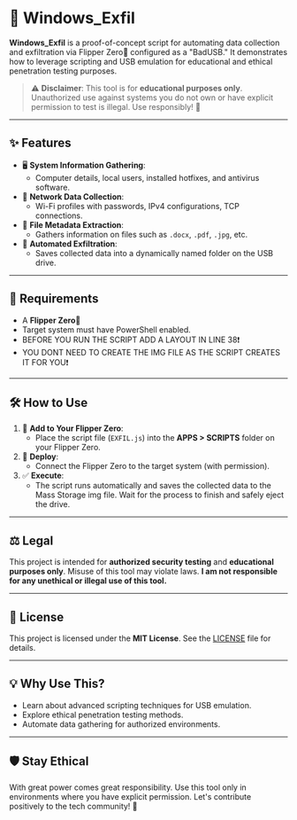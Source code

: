 # 🦈 Windows_Exfil

**Windows_Exfil** is a proof-of-concept script for automating data collection and exfiltration via Flipper Zero🐬 configured as a "BadUSB." It demonstrates how to leverage scripting and USB emulation for educational and ethical penetration testing purposes.

> ⚠️ **Disclaimer**: This tool is for **educational purposes only**. Unauthorized use against systems you do not own or have explicit permission to test is illegal. Use responsibly! 🙏

---

## ✨ Features
- 🖥️ **System Information Gathering**:
  - Computer details, local users, installed hotfixes, and antivirus software.
- 📶 **Network Data Collection**:
  - Wi-Fi profiles with passwords, IPv4 configurations, TCP connections.
- 📂 **File Metadata Extraction**:
  - Gathers information on files such as `.docx`, `.pdf`, `.jpg`, etc.
- 💾 **Automated Exfiltration**:
  - Saves collected data into a dynamically named folder on the USB drive.

---

## 🚧 Requirements
- A **Flipper Zero🐬**
- Target system must have PowerShell enabled.
- BEFORE YOU RUN THE SCRIPT ADD A LAYOUT IN LINE 38❗
- YOU DONT NEED TO CREATE THE IMG FILE AS THE SCRIPT CREATES IT FOR YOU❗

---

## 🛠️ How to Use
1. 📁 **Add to Your Flipper Zero**:
   - Place the script file (`EXFIL.js`) into the **APPS > SCRIPTS** folder on your Flipper Zero.
2. 🔌 **Deploy**:
   - Connect the Flipper Zero to the target system (with permission).
3. ✅ **Execute**:
   - The script runs automatically and saves the collected data to the Mass Storage img file. Wait for the process to finish and safely eject the drive.

---

## ⚖️ Legal
This project is intended for **authorized security testing** and **educational purposes only**. Misuse of this tool may violate laws. **I am not responsible for any unethical or illegal use of this tool.**

---

## 📜 License
This project is licensed under the **MIT License**. See the [LICENSE](LICENSE) file for details.

---

## 💡 Why Use This?
- Learn about advanced scripting techniques for USB emulation.
- Explore ethical penetration testing methods.
- Automate data gathering for authorized environments.

---

## 🛡️ Stay Ethical
With great power comes great responsibility. Use this tool only in environments where you have explicit permission. Let's contribute positively to the tech community! 🤝
